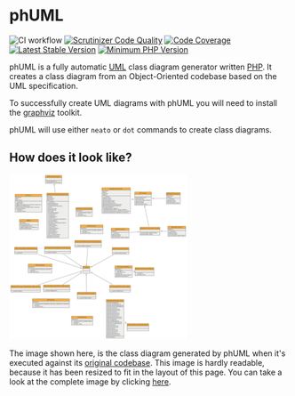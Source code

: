 # phUML

![CI workflow](https://github.com/montealegreluis/phuml/actions/workflows/ci.yml/badge.svg)
[![Scrutinizer Code Quality][scrutinizer-badge]][scrutinizer]
[![Code Coverage][coverage-badge]][coverage]
[![Latest Stable Version][stable-badge]][packagist]
[![Minimum PHP Version][php-badge]][php]

phUML is a fully automatic [UML][uml] class diagram generator written [PHP][php].
It creates a class diagram from an Object-Oriented codebase based on the UML specification.

To successfully create UML diagrams with phUML you will need to install the [graphviz][graphviz] toolkit.

phUML will use either `neato` or `dot` commands to create class diagrams.

## How does it look like?

[![UML Diagram][diagram-thumbnail]][diagram]

The image shown here, is the class diagram generated by phUML when it's executed against its [original codebase][codebase].
This image is hardly readable, because it has been resized to fit in the layout of this page.
You can take a look at the complete image by clicking [here][diagram].

[uml]: http://en.wikipedia.org/wiki/Unified_Modeling_Language
[graphviz]: http://www.graphviz.org
[diagram-thumbnail]: docs/phuml-example-thumbnail.png
[diagram]: docs/phuml-example.png
[codebase]: https://github.com/jakobwesthoff/phuml/tree/master/src
[scrutinizer-badge]: https://scrutinizer-ci.com/g/MontealegreLuis/phuml/badges/quality-score.png?b=master
[scrutinizer]: https://scrutinizer-ci.com/g/MontealegreLuis/phuml/?branch=master
[coverage-badge]: https://scrutinizer-ci.com/g/MontealegreLuis/phuml/badges/coverage.png?b=master
[coverage]: https://scrutinizer-ci.com/g/MontealegreLuis/phuml/?branch=master
[stable-badge]: https://img.shields.io/packagist/v/phuml/phuml.svg?style=flat-square
[packagist]: https://packagist.org/packages/phuml/phuml
[php-badge]: https://img.shields.io/badge/php-%3E%3D%207.4-8892BF.svg?style=flat-square
[php]: https://php.net/
